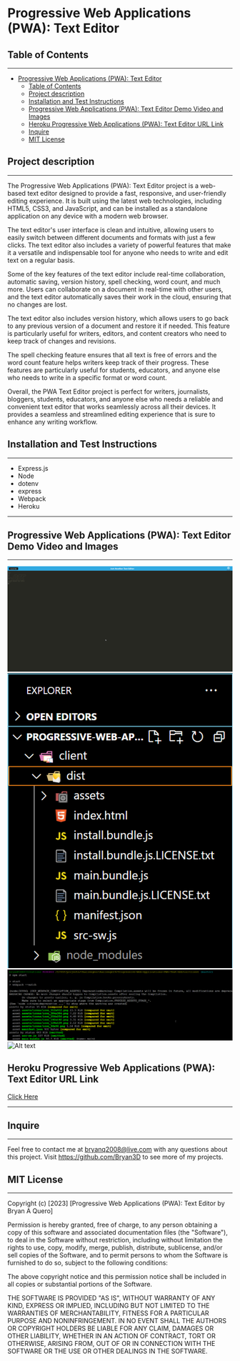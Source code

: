 # Progressive Web Applications (PWA): Text Editor

## Table of Contents

---

- [Progressive Web Applications (PWA): Text Editor](#progressive-web-applications-pwa-text-editor)
  - [Table of Contents](#table-of-contents)
  - [Project description](#project-description)
  - [Installation and Test Instructions](#installation-and-test-instructions)
  - [Progressive Web Applications (PWA): Text Editor Demo Video and Images](#progressive-web-applications-pwa-text-editor-demo-video-and-images)
  - [Heroku Progressive Web Applications (PWA): Text Editor URL Link](#heroku-progressive-web-applications-pwa-text-editor-url-link)
  - [Inquire](#inquire)
  - [MIT License](#mit-license)

## Project description
---
<p>
The Progressive Web Applications (PWA): Text Editor project is a web-based text editor designed to provide a fast, responsive, and user-friendly editing experience. It is built using the latest web technologies, including HTML5, CSS3, and JavaScript, and can be installed as a standalone application on any device with a modern web browser.

The text editor's user interface is clean and intuitive, allowing users to easily switch between different documents and formats with just a few clicks. The text editor also includes a variety of powerful features that make it a versatile and indispensable tool for anyone who needs to write and edit text on a regular basis.

Some of the key features of the text editor include real-time collaboration, automatic saving, version history, spell checking, word count, and much more. Users can collaborate on a document in real-time with other users, and the text editor automatically saves their work in the cloud, ensuring that no changes are lost.

The text editor also includes version history, which allows users to go back to any previous version of a document and restore it if needed. This feature is particularly useful for writers, editors, and content creators who need to keep track of changes and revisions.

The spell checking feature ensures that all text is free of errors and the word count feature helps writers keep track of their progress. These features are particularly useful for students, educators, and anyone else who needs to write in a specific format or word count.

Overall, the PWA Text Editor project is perfect for writers, journalists, bloggers, students, educators, and anyone else who needs a reliable and convenient text editor that works seamlessly across all their devices. It provides a seamless and streamlined editing experience that is sure to enhance any writing workflow.


</p>

## Installation and Test Instructions

---

- Express.js
- Node
- dotenv
- express
- Webpack
- Heroku

---



## Progressive Web Applications (PWA): Text Editor Demo Video and Images
---

![Alt text](Screenshots/2023-02-23%2011_53_17-J.A.T.E.png)
![Alt text](Screenshots/2023-02-23%2011_54_36-manifest.json%20-%20Progressive-Web-Applications-PWA-Text-Editor%20-%20Visual%20Studio%20Cod.png)
![Alt text](Screenshots/2023-02-23%2011_55_33-manifest.json%20-%20Progressive-Web-Applications-PWA-Text-Editor%20-%20Visual%20Studio%20Cod.png)
![Alt text](Screenshots/2023-02-23%2011_56_13-the-progressive-web-app%20%C2%B7%20Heroku-git%20_%20Heroku.png)


## Heroku Progressive Web Applications (PWA): Text Editor URL Link
[Click Here](https://the-progressive-web-app.herokuapp.com/)


---

## Inquire

---
Feel free to contact me at bryanq2008@live.com with any questions about this project. Visit <https://github.com/Bryan3D> to see more of my projects.

## MIT License

---

Copyright (c) [2023] [Progressive Web Applications (PWA): Text Editor by Bryan A Quero]

Permission is hereby granted, free of charge, to any person obtaining a copy
of this software and associated documentation files (the "Software"), to deal
in the Software without restriction, including without limitation the rights
to use, copy, modify, merge, publish, distribute, sublicense, and/or sell
copies of the Software, and to permit persons to whom the Software is
furnished to do so, subject to the following conditions:

The above copyright notice and this permission notice shall be included in all
copies or substantial portions of the Software.

THE SOFTWARE IS PROVIDED "AS IS", WITHOUT WARRANTY OF ANY KIND, EXPRESS OR
IMPLIED, INCLUDING BUT NOT LIMITED TO THE WARRANTIES OF MERCHANTABILITY,
FITNESS FOR A PARTICULAR PURPOSE AND NONINFRINGEMENT. IN NO EVENT SHALL THE
AUTHORS OR COPYRIGHT HOLDERS BE LIABLE FOR ANY CLAIM, DAMAGES OR OTHER
LIABILITY, WHETHER IN AN ACTION OF CONTRACT, TORT OR OTHERWISE, ARISING FROM,
OUT OF OR IN CONNECTION WITH THE SOFTWARE OR THE USE OR OTHER DEALINGS IN THE
SOFTWARE.